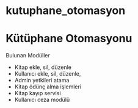 # kutuphane_otomasyon
# Kütüphane Otomasyonu
Bulunan Modüller
- Kitap ekle, sil, düzenle
- Kullanıcı ekle, sil, düzenle,
- Admin yetkileri atama
- Kitap ödünç alma işlemleri
- Kitap kayıp servisi
- Kullanıcı ceza modülü
